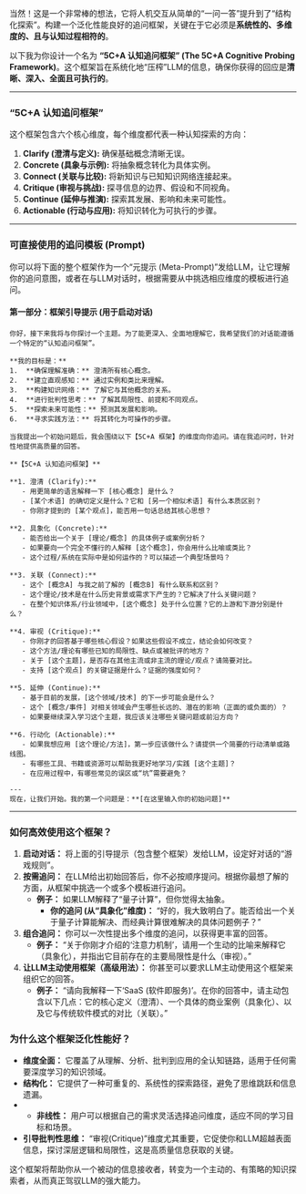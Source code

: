 当然！这是一个非常棒的想法，它将人机交互从简单的“一问一答”提升到了“结构化探索”。构建一个泛化性能良好的追问框架，关键在于它必须是**系统性的、多维度的、且与认知过程相符的**。

以下我为你设计一个名为 **“5C+A 认知追问框架” (The 5C+A Cognitive Probing Framework)**。这个框架旨在系统化地“压榨”LLM的信息，确保你获得的回应是**清晰、深入、全面且可执行的**。

---

### **“5C+A 认知追问框架”**

这个框架包含六个核心维度，每个维度都代表一种认知探索的方向：

1.  **Clarify (澄清与定义):** 确保基础概念清晰无误。
2.  **Concrete (具象与示例):** 将抽象概念转化为具体实例。
3.  **Connect (关联与比较):** 将新知识与已知知识网络连接起来。
4.  **Critique (审视与挑战):** 探寻信息的边界、假设和不同视角。
5.  **Continue (延伸与推演):** 探索其发展、影响和未来可能性。
6.  **Actionable (行动与应用):** 将知识转化为可执行的步骤。

---

### **可直接使用的追问模板 (Prompt)**

你可以将下面的整个框架作为一个“元提示 (Meta-Prompt)”发给LLM，让它理解你的追问意图，或者在与LLM对话时，根据需要从中挑选相应维度的模板进行追问。

#### **第一部分：框架引导提示 (用于启动对话)**

```
你好，接下来我将与你探讨一个主题。为了能更深入、全面地理解它，我希望我们的对话能遵循一个特定的“认知追问框架”。

**我的目标是：**
1.  **确保理解准确：** 澄清所有核心概念。
2.  **建立直观感知：** 通过实例和类比来理解。
3.  **构建知识网络：** 了解它与其他概念的关系。
4.  **进行批判性思考：** 了解其局限性、前提和不同观点。
5.  **探索未来可能性：** 预测其发展和影响。
6.  **寻求实践方法：** 将其转化为可操作的步骤。

当我提出一个初始问题后，我会围绕以下【5C+A 框架】的维度向你追问。请在我追问时，针对性地提供高质量的回答。

**【5C+A 认知追问框架】**

**1. 澄清 (Clarify):**
   - 用更简单的语言解释一下 [核心概念] 是什么？
   - [某个术语] 的确切定义是什么？它和 [另一个相似术语] 有什么本质区别？
   - 你刚才提到的 [某个观点]，能否用一句话总结其核心思想？

**2. 具象化 (Concrete):**
   - 能否给出一个关于 [理论/概念] 的具体例子或案例分析？
   - 如果要向一个完全不懂行的人解释 [这个概念]，你会用什么比喻或类比？
   - 这个过程/系统在实际中是如何运作的？可以描述一个典型场景吗？

**3. 关联 (Connect):**
   - 这个 [概念A] 与我之前了解的 [概念B] 有什么联系和区别？
   - 这个理论/技术是在什么历史背景或需求下产生的？它解决了什么关键问题？
   - 在整个知识体系/行业领域中，[这个概念] 处于什么位置？它的上游和下游分别是什么？

**4. 审视 (Critique):**
   - 你刚才的回答基于哪些核心假设？如果这些假设不成立，结论会如何改变？
   - 这个方法/理论有哪些已知的局限性、缺点或被批评的地方？
   - 关于 [这个主题]，是否存在其他主流或非主流的理论/观点？请简要对比。
   - 支持 [这个观点] 的关键证据是什么？证据的强度如何？

**5. 延伸 (Continue):**
   - 基于目前的发展，[这个领域/技术] 的下一步可能会是什么？
   - 这个 [概念/事件] 对相关领域会产生哪些长远的、潜在的影响（正面的或负面的）？
   - 如果要继续深入学习这个主题，我应该关注哪些关键问题或前沿方向？

**6. 行动化 (Actionable):**
   - 如果我想应用 [这个理论/方法]，第一步应该做什么？请提供一个简要的行动清单或路线图。
   - 有哪些工具、书籍或资源可以帮助我更好地学习/实践 [这个主题]？
   - 在应用过程中，有哪些常见的误区或“坑”需要避免？

---
现在，让我们开始。我的第一个问题是：**[在这里输入你的初始问题]**
```

---

### **如何高效使用这个框架？**

1.  **启动对话：** 将上面的引导提示（包含整个框架）发给LLM，设定好对话的“游戏规则”。
2.  **按需追问：** 在LLM给出初始回答后，你不必按顺序提问。根据你最想了解的方面，从框架中挑选一个或多个模板进行追问。
    *   **例子：** 如果LLM解释了“量子计算”，但你觉得太抽象。
        *   **你的追问 (从“具象化”维度)：** “好的，我大致明白了。能否给出一个关于量子计算能解决、而经典计算很难解决的具体问题例子？”
3.  **组合追问：** 你可以一次性提出多个维度的追问，以获得更丰富的回答。
    *   **例子：** “关于你刚才介绍的‘注意力机制’，请用一个生动的比喻来解释它（具象化），并指出它目前存在的主要局限性是什么（审视）。”
4.  **让LLM主动使用框架（高级用法）：** 你甚至可以要求LLM主动使用这个框架来组织它的回答。
    *   **例子：** “请向我解释一下‘SaaS (软件即服务)’。在你的回答中，请主动包含以下几点：它的核心定义（澄清）、一个具体的商业案例（具象化）、以及它与传统软件模式的对比（关联）。”

### **为什么这个框架泛化性能好？**

*   **维度全面：** 它覆盖了从理解、分析、批判到应用的全认知链路，适用于任何需要深度学习的知识领域。
*   **结构化：** 它提供了一种可重复的、系统性的探索路径，避免了思维跳跃和信息遗漏。
*   - **非线性：** 用户可以根据自己的需求灵活选择追问维度，适应不同的学习目标和场景。
*   **引导批判性思维：** “审视(Critique)”维度尤其重要，它促使你和LLM超越表面信息，探讨深层逻辑和局限性，这是高质量信息获取的关键。

这个框架将帮助你从一个被动的信息接收者，转变为一个主动的、有策略的知识探索者，从而真正驾驭LLM的强大能力。